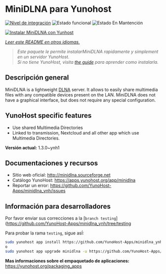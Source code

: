 <!--
Este archivo README esta generado automaticamente<https://github.com/YunoHost/apps/tree/master/tools/readme_generator>
No se debe editar a mano.
-->

# MiniDLNA para Yunohost

[![Nivel de integración](https://dash.yunohost.org/integration/minidlna.svg)](https://dash.yunohost.org/appci/app/minidlna) ![Estado funcional](https://ci-apps.yunohost.org/ci/badges/minidlna.status.svg) ![Estado En Mantención](https://ci-apps.yunohost.org/ci/badges/minidlna.maintain.svg)

[![Instalar MiniDLNA con Yunhost](https://install-app.yunohost.org/install-with-yunohost.svg)](https://install-app.yunohost.org/?app=minidlna)

*[Leer este README en otros idiomas.](./ALL_README.md)*

> *Este paquete le permite instalarMiniDLNA rapidamente y simplement en un servidor YunoHost.*  
> *Si no tiene YunoHost, visita [the guide](https://yunohost.org/install) para aprender como instalarla.*

## Descripción general

MiniDLNA is a lightweight [DLNA](https://fr.wikipedia.org/wiki/Digital_Living_Network_Alliance) server.
It allows to easily share multimedia files with any compatible devices present on the LAN.
MiniDLNA does not have a graphical interface, but does not require any special configuration.

## YunoHost specific features

* Use shared Multimedia Directories
* Linked to transmission, Nextcloud and all other app which use Multimedia Directories.


**Versión actual:** 1.3.0~ynh1
## Documentaciones y recursos

- Sitio web oficial: <http://minidlna.sourceforge.net>
- Catálogo YunoHost: <https://apps.yunohost.org/app/minidlna>
- Reportar un error: <https://github.com/YunoHost-Apps/minidlna_ynh/issues>

## Información para desarrolladores

Por favor enviar sus correcciones a la [`branch testing`](https://github.com/YunoHost-Apps/minidlna_ynh/tree/testing

Para probar la rama `testing`, sigue asÍ:

```bash
sudo yunohost app install https://github.com/YunoHost-Apps/minidlna_ynh/tree/testing --debug
o
sudo yunohost app upgrade minidlna -u https://github.com/YunoHost-Apps/minidlna_ynh/tree/testing --debug
```

**Mas informaciones sobre el empaquetado de aplicaciones:** <https://yunohost.org/packaging_apps>
